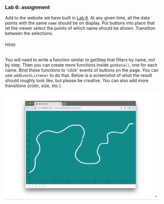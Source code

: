 ### Lab 6: assignment

Add to the website we have built in [Lab 6](..). At any given time, all the data points with the same `name` should be on display. Put buttons into place that let the viewer select the points of which name should be shown. Transition between the selections.

###### Hints
You will need to write a function similar to getStep that filters by name, not by step. Then you can create more functions inside `getData()`, one for each name. Bind these functions to 'click' events of buttons on the page. You can use `addEventListener` to do that. Below is a screenshot of what the result should roughly look like, but please be creative. You can also add more transitions (color, size, etc.).


![lab6assignment](../assets/lab6assignment.gif)
